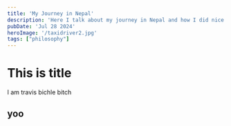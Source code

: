 ```yaml
---
title: 'My Journey in Nepal'
description: 'Here I talk about my journey in Nepal and how I did nice things.'
pubDate: 'Jul 28 2024'
heroImage: '/taxidriver2.jpg'
tags: ["philosophy"]
---
```


# This is title
I am travis bichle bitch

## yoo

